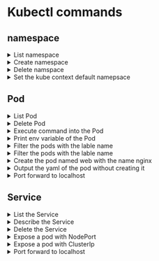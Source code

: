 # Kubectl commands

## namespace
<details><summary>List namespace</summary>
<p>

```bash
kubectl get namespace
```

</p>
</details>

<details><summary>Create namespace</summary>
<p>

```bash
kubectl  create ns {namespace-name}
```

</p>
</details>
<details><summary>Delete namspace</summary>
<p>

```bash
kubectl delete ns {namespace-name}
```

</p>
</details>

<details><summary>Set the kube context default namepsace </summary>
<p>

```bash
kubectl config set-context --current --namespace={namespace}
```

</p>
</details>

## Pod
<details><summary>List Pod</summary>
<p>

```bash
kubectl get pods
```

</p>
</details>
<details><summary>Delete Pod</summary>
<p>

```bash
kubectl delete pod/{podname}
```

</p>
</details>
<details><summary>Execute command into the Pod</summary>
<p>

```bash
kubectl exec -it {podname} -- bash
```


</p>
</details>

<details><summary>Print env variable of the Pod</summary>
<p>

```bash
kubectl exec -it {podname} -- env
```

</p>
</details>

<details><summary>Filter the pods with the lable name</summary>
<p>

```bash
kubectl get pods -l {label}
```

e.g

```bash
kubectl get pods --selector app=webapp
```

```bash
kubectl get pods -l app=webapp
```

</p>
</details>

<details><summary>Filter the pods with the lable name</summary>
<p>

```bash
kubectl get pods -l {label}
```

e.g

```bash
kubectl get pods --selector app=webapp
```

```bash
kubectl get pods -l app=webapp
```

</p>
</details>
<details><summary>Create the pod named web with the name nginx</summary>
<p id="pod-creation">

```bash
kubectl run web --image=nginx --restart=Never
```

e.g

```bash
kubectl run web --image=nginx --restart=Never --labels app=web --env env1=value1 --annotations annoatation1=value1
```

</p>
</details>

<details><summary>Output the yaml of the pod without creating it</summary>
<p>

```bash
kubectl run web --image=nginx --restart=Never --dry-run=client -oyaml
```

e.g

```bash
kubectl run web --image=nginx --restart=Never -l app=web --env env1=value1 --annotations annoatation1=value1 --dry-run=client -oyaml
```

</p>
</details>
<details><summary>Port forward to localhost</summary>
<p>

```bash
kubectl port-forward pod/{pod-name} {host-port}:{service-port}
```

e.g


```bash
kubectl run web --image=nginx --restart=Never
kubectl port-forward pod/web 8080:80
```

Curl to access the page
```bash
curl http://localhost:8080
```

</p>
</details>

## Service
<details><summary>List the Service</summary>
<p>

```bash
kubectl get svc
```


</p>
</details>

<details><summary>Describe the Service</summary>
<p>

```bash
kubectl describe svc/{service-name}
```


</p>
</details>

<details><summary>Delete the Service</summary>
<p>

```bash
kubectl delete svc/{service-name}
```


</p>
</details>

<details><summary>Expose a pod with NodePort</summary>
<p>

```bash
kubectl expose {{podname}} --port=80 --target-port=80 --type=NodePort
```

e.g

```bash
kubectl run web --image=nginx --restart=Never
kubectl expose pod/web --port=80 --target-port=80 --type=NodePort
```

to access the service node port in minikube
```bash
minikube service web --url
```
 Hit the dispalyed url in browser or curl, it should display/print the nginx welcome page.

</p>
</details>

<details><summary>Expose a pod with ClusterIp</summary>
<p>

```bash
kubectl expose {{podname}} --port=80 --target-port=80 --type=ClusterIP
```

e.g

```bash
kubectl run web --image=nginx --restart=Never
kubectl expose pod/web --port=80 --target-port=80 --type=ClusterIP
```


</p>
</details>

<details><summary>Port forward to localhost</summary>
<p>

```bash
kubectl port-forward svc/{service-name} {host-port}:{service-port}
```

e.g


```bash
kubectl run web --image=nginx --restart=Never
kubectl expose pod/web --port=80 --target-port=80 --type=ClusterIP
kubectl port-forward svc/web 8080:80
```

Curl to access the page
```bash
curl http://localhost:8080
```

</p>
</details>




 